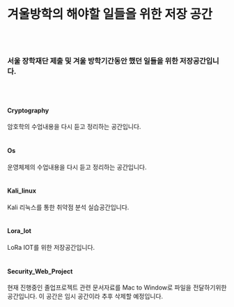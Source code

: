 # 겨울방학의 해야할 일들을 위한 저장 공간
<br></br>
### 서울 장학재단 제출 및 겨울 방학기간동안 했던 일들을 위한 저장공간입니다.
<br></br>
#### Cryptography   
암호학의 수업내용을 다시 듣고 정리하는 공간입니다.
<br></br>
#### Os   
운영체제의 수업내용을 다시 듣고 정리하는 공간입니다.
<br></br>
#### Kali_linux   
Kali 리눅스를 통한 취약점 분석 실습공간입니다.
<br></br>
#### Lora_Iot   
LoRa IOT를 위한 저장공간입니다.
<br></br>
#### Security_Web_Project
현재 진행중인 졸업프로젝트 관련 문서자료를 Mac to Window로 파일을 전달하기위한 공간입니다.
이 공간은 임시 공간이라 추후 삭제할 예정입니다.


